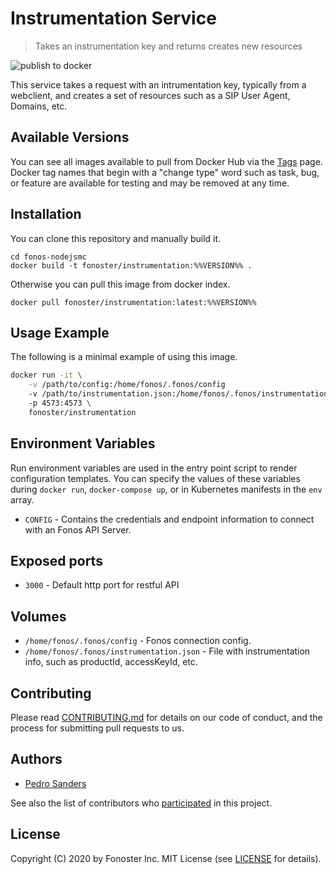 # Instrumentation Service

> Takes an instrumentation key and returns creates new resources

![publish to docker](https://github.com/fonoster/fonos-nodejsmc/workflows/publish%20to%20docker%20hub/badge.svg)

This service takes a request with an intrumentation key, typically from a webclient, and creates a set of resources such as a SIP User Agent, Domains, etc. 

## Available Versions

You can see all images available to pull from Docker Hub via the [Tags](https://hub.docker.com/repository/registry-1.docker.io/fonoster/instrumentation/tags?page=1) page. Docker tag names that begin with a "change type" word such as task, bug, or feature are available for testing and may be removed at any time.

## Installation

You can clone this repository and manually build it.

```
cd fonos-nodejsmc
docker build -t fonoster/instrumentation:%%VERSION%% .
```

Otherwise you can pull this image from docker index.

```
docker pull fonoster/instrumentation:latest:%%VERSION%%
```

## Usage Example

The following is a minimal example of using this image.

```bash
docker run -it \
    -v /path/to/config:/home/fonos/.fonos/config
    -v /path/to/instrumentation.json:/home/fonos/.fonos/instrumentation.json
    -p 4573:4573 \
    fonoster/instrumentation
```

## Environment Variables

Run environment variables are used in the entry point script to render configuration templates. You can specify the values of these variables during `docker run`, `docker-compose up`, or in Kubernetes manifests in the `env` array.

- `CONFIG` - Contains the credentials and endpoint information to connect with an Fonos API Server.

## Exposed ports

- `3000` - Default http port for restful API

## Volumes

- `/home/fonos/.fonos/config` - Fonos connection config.
- `/home/fonos/.fonos/instrumentation.json` - File with instrumentation info, such as productId, accessKeyId, etc.

## Contributing

Please read [CONTRIBUTING.md](https://github.com/fonoster/fonos/blob/master/CONTRIBUTING.md) for details on our code of conduct, and the process for submitting pull requests to us.

## Authors

- [Pedro Sanders](https://github.com/psanders)

See also the list of contributors who [participated](https://github.com/fonoster/instrumentation/contributors) in this project.

## License

Copyright (C) 2020 by Fonoster Inc. MIT License (see [LICENSE](https://github.com/fonoster/fonos/blob/master/LICENSE) for details).
